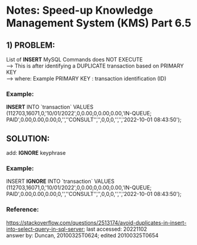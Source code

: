 # Notes: Speed-up Knowledge Management System (KMS) Part 6.5

## 1) PROBLEM:

List of <b>INSERT</b> MySQL Commands does NOT EXECUTE<br/> 
--> This is after identifying a DUPLICATE transaction based on PRIMARY KEY<br/>
--> where: Example PRIMARY KEY : transaction identification (ID)<br/>

### Example:

<b>INSERT</b> INTO \`transaction\` VALUES (112703,16071,0,'10/01/2022',0,0.00,0,0.00,0.00,'IN-QUEUE; PAID',0.00,0.00,0.00,0,'','\'CONSULT\'','',0,0,0,'','','2022-10-01 08:43:50');

## SOLUTION:

add: <b>IGNORE</b> keyphrase<br/>

### Example:

INSERT <b>IGNORE</b> INTO \`transaction\` VALUES (112703,16071,0,'10/01/2022',0,0.00,0,0.00,0.00,'IN-QUEUE; PAID',0.00,0.00,0.00,0,'','\'CONSULT\'','',0,0,0,'','','2022-10-01 08:43:50');

### Reference:
https://stackoverflow.com/questions/2513174/avoid-duplicates-in-insert-into-select-query-in-sql-server;
last accessed: 20221102<br/>
answer by: Duncan, 20100325T0624; edited 20100325T0654
